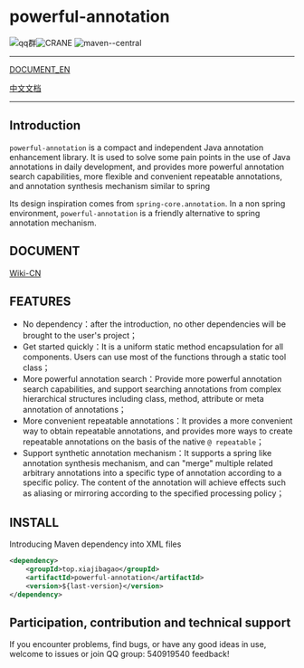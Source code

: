 # powerful-annotation

![qq群](https://img.shields.io/badge/qq%E7%BE%A4-540919540-yellowgreen)![CRANE](https://img.shields.io/github/license/Createsequence/crane) ![maven--central](https://img.shields.io/badge/maven--central-0.0.1-green)

------

[DOCUMENT_EN](README-EN.md)

[中文文档](README.md)

------

## Introduction

`powerful-annotation` is a compact and independent Java annotation enhancement library. It is used to solve some pain points in the use of Java annotations in daily development, and provides more powerful annotation search capabilities, more flexible and convenient repeatable annotations, and annotation synthesis mechanism similar to spring

Its design inspiration comes from `spring-core.annotation`. In a non spring environment, `powerful-annotation` is a friendly alternative to spring annotation mechanism.

## DOCUMENT

[Wiki-CN](https://gitee.com/CreateSequence/powerful-annotation/wikis/Home)

## FEATURES

- No dependency：after the introduction, no other dependencies will be brought to the user's project；
- Get started quickly：It is a uniform static method encapsulation for all components. Users can use most of the functions through a static tool class；
- More powerful annotation search：Provide more powerful annotation search capabilities, and support searching annotations from complex hierarchical structures including class, method, attribute or meta annotation of annotations；
- More convenient repeatable annotations：It provides a more convenient way to obtain repeatable annotations, and provides more ways to create repeatable annotations on the basis of the native `@ repeatable`；
- Support synthetic annotation mechanism：It supports a spring like annotation synthesis mechanism, and can "merge" multiple related arbitrary annotations into a specific type of annotation according to a specific policy. The content of the annotation will achieve effects such as aliasing or mirroring according to the specified processing policy；

## INSTALL

Introducing Maven dependency into XML files

~~~xml
<dependency>
    <groupId>top.xiajibagao</groupId>
    <artifactId>powerful-annotation</artifactId>
    <version>${last-version}</version>
</dependency>
~~~

##  Participation, contribution and technical support

If you encounter problems, find bugs, or have any good ideas in use, welcome to issues or join QQ group: 540919540 feedback!